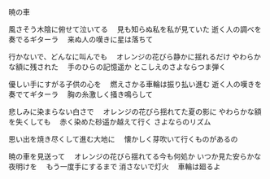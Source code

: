 暁の車

風さそう木陰に俯せて泣いてる　
見も知らぬ私を私が見ていた
逝く人の調べを奏でるギターラ　
来ぬ人の嘆きに星は落ちて

行かないで、どんなに叫んでも　
オレンジの花びら静かに揺れるだけ
やわらかな額に残された　
手のひらの記憶遥か
とこしえのさよならつま弾く

優しい手にすがる子供の心を　
燃えさかる車輪は振り払い進む
逝く人の嘆きを奏でてギターラ　
胸の糸激しく掻き鳴らして

悲しみに染まらない白さで　
オレンジの花びら揺れてた夏の影に
やわらかな額を失くしても　
赤く染めた砂遥か越えて行く
さよならのリズム

思い出を焼き尽くして進む大地に　
懐かしく芽吹いて行くものがあるの

暁の車を見送って　
オレンジの花びら揺れてる今も何処か
いつか見た安らかな夜明けを　
もう一度手にするまで
消さないで灯火　
車輪は廻るよ